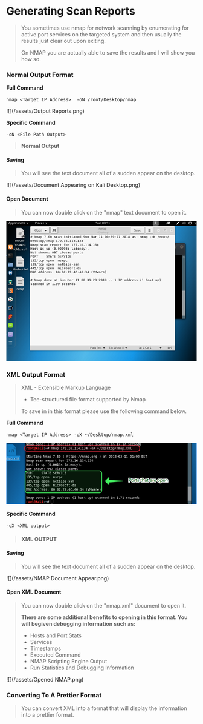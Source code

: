 # Generating Scan Reports

> You sometimes use nmap for network scanning by enumerating for active port services on the targeted system and then usually the results just clear out upon exiting.
>
> On NMAP you are actually able to save the results and I will show you how so.

### **Normal Output Format**

**Full Command**

```
nmap <Target IP Address>  -oN /root/Desktop/nmap
```

![](/assets/Output Reports.png)

**Specific Command**

```
-oN <File Path Output>
```

> **Normal Output**

#### Saving

> You will see the text document all of a sudden appear on the desktop.

![](/assets/Document Appearing on Kali Desktop.png)

#### Open Document

> You can now double click on the "nmap" text document to open it.

![](/assets/Text-Document-Opening.png)

### XML Output Format

> XML - Extensible Markup Language
>
> * Tee-structured file format supported by Nmap
>
> To save in in this format please use the following command below.

**Full Command**

```
nmap <Target IP Address> -oX ~/Desktop/nmap.xml
```

![](/assets/Nmap.png)

**Specific Command**

```
-oX <XML output>
```

> #### XML OUTPUT

#### Saving

> You will see the text document all of a sudden appear on the desktop.

![](/assets/NMAP Document Appear.png)

#### Open XML Document

> You can now double click on the "nmap.xml" document to open it.
>
> **There are some additional benefits to opening in this format. You will begiven debugging information such as:**
>
> * Hosts and Port Stats
> * Services
> * Timestamps
> * Executed Command
> * NMAP Scripting Engine Output
> * Run Statistics and Debugging Information

![](/assets/Opened NMAP.png)

### Converting To A Prettier Format

> You can convert XML into a format that will display the information into a prettier format.















